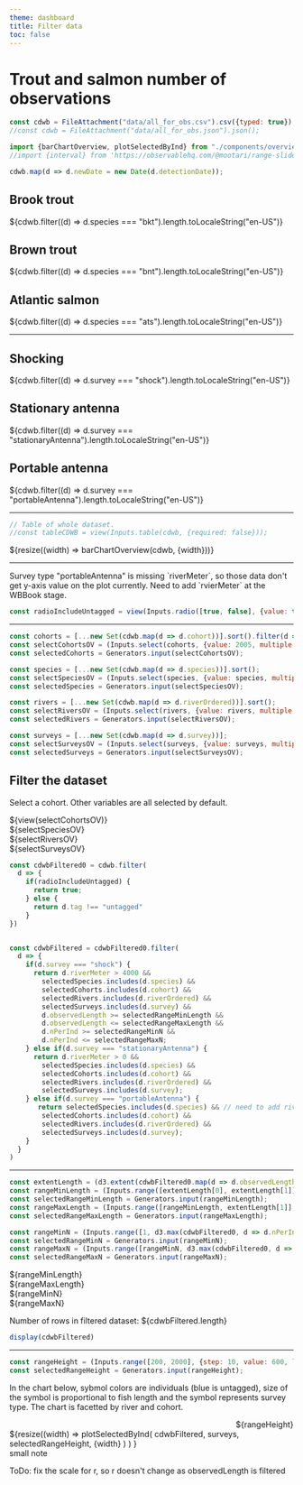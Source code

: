```yaml
---
theme: dashboard
title: Filter data
toc: false
---
```


# Trout and salmon number of observations

```js
const cdwb = FileAttachment("data/all_for_obs.csv").csv({typed: true});
//const cdwb = FileAttachment("data/all_for_obs.json").json();
```

```js
import {barChartOverview, plotSelectedByInd} from "./components/overview.js";
//import {interval} from 'https://observablehq.com/@mootari/range-slider';
```

```js
cdwb.map(d => d.newDate = new Date(d.detectionDate));
```

<!-- Cards with big numbers -->

<div class="grid grid-cols-3">
  <div class="card">
    <h2>Brook trout</h2>
    <span class="big">${cdwb.filter((d) => d.species === "bkt").length.toLocaleString("en-US")}</span>
  </div>
    <div class="card">
    <h2>Brown trout</h2>
    <span class="big">${cdwb.filter((d) => d.species === "bnt").length.toLocaleString("en-US")}</span>
  </div>
    <div class="card">
    <h2>Atlantic salmon</h2>
    <span class="big">${cdwb.filter((d) => d.species === "ats").length.toLocaleString("en-US")}</span>
  </div>
</div>

<hr></hr>

<div class="grid grid-cols-3">
  <div class="card">
    <h2>Shocking</h2>
    <span class="big">${cdwb.filter((d) => d.survey === "shock").length.toLocaleString("en-US")}</span>
  </div>
    <div class="card">
    <h2>Stationary antenna</h2>
    <span class="big">${cdwb.filter((d) => d.survey === "stationaryAntenna").length.toLocaleString("en-US")}</span>
  </div>
    <div class="card">
    <h2>Portable antenna</h2>
    <span class="big">${cdwb.filter((d) => d.survey === "portableAntenna").length.toLocaleString("en-US")}</span>
  </div>
</div>

<hr>

```js
// Table of whole dataset.
//const tableCDWB = view(Inputs.table(cdwb, {required: false}));
```

<div class="card">
  ${resize((width) => barChartOverview(cdwb, {width}))}
</div>

<hr>

<div class = "small note">
  Survey type "portableAntenna" is missing `riverMeter`, so those data don't get y-axis value on the plot currently. Need to add `rvierMeter` at the WBBook stage.
</div>

```js
const radioIncludeUntagged = view(Inputs.radio([true, false], {value: true, label: "Include untagged fish?"}));
```

<hr>

```js
const cohorts = [...new Set(cdwb.map(d => d.cohort))].sort().filter(d => isFinite(d));
const selectCohortsOV = (Inputs.select(cohorts, {value: 2005, multiple: 8, width: 90, label: "Select cohorts"}));
const selectedCohorts = Generators.input(selectCohortsOV);

const species = [...new Set(cdwb.map(d => d.species))].sort();
const selectSpeciesOV = (Inputs.select(species, {value: species, multiple: true, width: 80, label: "Select species"}));
const selectedSpecies = Generators.input(selectSpeciesOV);

const rivers = [...new Set(cdwb.map(d => d.riverOrdered))].sort();
const selectRiversOV = (Inputs.select(rivers, {value: rivers, multiple: true, width: 120, label: "Select rivers"}));
const selectedRivers = Generators.input(selectRiversOV);

const surveys = [...new Set(cdwb.map(d => d.survey))];
const selectSurveysOV = (Inputs.select(surveys, {value: surveys, multiple: true, width: 160, label: "Select surveys"}));
const selectedSurveys = Generators.input(selectSurveysOV);
```

## Filter the dataset
Select a cohort. Other variables are all selected by default.

<div class="grid grid-cols-4"> 
  <div style="display: flex; flex-direction: column; align-items: flex-start;">
    ${view(selectCohortsOV)}
  </div>
  <div style="display: flex; flex-direction: column; align-items: flex-start;">
    ${selectSpeciesOV}
  </div>
  <div style="display: flex; flex-direction: column; align-items: flex-start;">
    ${selectRiversOV}
  </div>
  <div style="display: flex; flex-direction: column; align-items: flex-start;">
    ${selectSurveysOV}
  </div>
</div>

```js
const cdwbFiltered0 = cdwb.filter(
  d => {
    if(radioIncludeUntagged) {
      return true;
    } else {
      return d.tag !== "untagged"
    } 
})
```

```js

const cdwbFiltered = cdwbFiltered0.filter(
  d => {
    if(d.survey === "shock") {
      return d.riverMeter > 4000 && 
        selectedSpecies.includes(d.species) &&
        selectedCohorts.includes(d.cohort) &&
        selectedRivers.includes(d.riverOrdered) &&
        selectedSurveys.includes(d.survey) &&
        d.observedLength >= selectedRangeMinLength &&
        d.observedLength <= selectedRangeMaxLength &&
        d.nPerInd >= selectedRangeMinN &&
        d.nPerInd <= selectedRangeMaxN;
    } else if(d.survey === "stationaryAntenna") {
      return d.riverMeter > 0 && 
        selectedSpecies.includes(d.species) &&
        selectedCohorts.includes(d.cohort) &&
        selectedRivers.includes(d.riverOrdered) &&
        selectedSurveys.includes(d.survey);
    } else if(d.survey === "portableAntenna") {
       return selectedSpecies.includes(d.species) && // need to add riverMeter to survey==portableAntenna
        selectedCohorts.includes(d.cohort) &&
        selectedRivers.includes(d.riverOrdered) &&
        selectedSurveys.includes(d.survey);
    }
  }
)
```

<hr></hr>

```js
const extentLength = (d3.extent(cdwbFiltered0.map(d => d.observedLength)))
const rangeMinLength = (Inputs.range([extentLength[0], extentLength[1]], {step: 10, value: extentLength[0], label: 'Minimum fish length'}));
const selectedRangeMinLength = Generators.input(rangeMinLength);
const rangeMaxLength = (Inputs.range([rangeMinLength, extentLength[1]], {step: 10, value: extentLength[1], label: 'Maximum fish length'}));
const selectedRangeMaxLength = Generators.input(rangeMaxLength);

const rangeMinN = (Inputs.range([1, d3.max(cdwbFiltered0, d => d.nPerInd)], {step: 1, value: 1, label: 'Maximum num obs/fish'}));
const selectedRangeMinN = Generators.input(rangeMinN);
const rangeMaxN = (Inputs.range([rangeMinN, d3.max(cdwbFiltered0, d => d.nPerInd)], {step: 1, value: d3.max(cdwbFiltered0, d => d.nPerInd), label: 'Maximum num obs/fish'}));
const selectedRangeMaxN = Generators.input(rangeMaxN);
```

<div class="grid grid-cols-3">
  <div style="display: flex; flex-direction: column; align-items: flex-start;">
    ${rangeMinLength}
  </div>
  <div style="display: flex; flex-direction: column; align-items: flex-start;">
    ${rangeMaxLength}
  </div>
</div>

<div class="grid grid-cols-3">
  <div style="display: flex; flex-direction: column; align-items: flex-start;">
    ${rangeMinN}
  </div>
  <div style="display: flex; flex-direction: column; align-items: flex-start;">
    ${rangeMaxN}
  </div>
</div>

Number of rows in filtered dataset: ${cdwbFiltered.length}

```js
display(cdwbFiltered)
```

<hr></hr>

```js
const rangeHeight = (Inputs.range([200, 2000], {step: 10, value: 600, label: 'Chart height'}));
const selectedRangeHeight = Generators.input(rangeHeight);
```
In the chart below, sybmol colors are individuals (blue is untagged), size of the symbol is proportional to fish length and the symbol represents survey type. The chart is facetted by river and cohort.
<div class="card">
  <div style="display: flex; flex-direction: column; align-items: flex-end;">${rangeHeight}</div>
  <div> </div>
  ${resize((width) => plotSelectedByInd(
      cdwbFiltered,
      surveys,
      selectedRangeHeight,
      {width}
    )
    )
  }
</div>

<div class = "small note">
  small note
</div>


ToDo: fix the scale for r, so r doesn't change as observedLength is filtered
